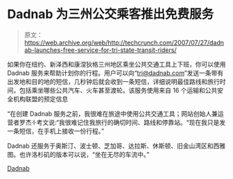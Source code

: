 # Dadnab 为三州公交乘客推出免费服务

> 原文：<https://web.archive.org/web/http://techcrunch.com/2007/07/27/dadnab-launches-free-service-for-tri-state-transit-riders/>

如果你在纽约、新泽西和康涅狄格三州地区乘坐公共交通工具上下班，你可以使用 Dadnab 服务来帮助计划你的行程。用户可以向“tri@dadnab.com”发送一条带有出发地和目的地的短信，几秒钟后就会收到一条短信，详细说明最佳路线和旅行时间，包括乘坐哪些公共汽车、火车甚至渡轮。该服务使用来自 16 个运输和公共安全机构联盟的预定信息

“在创建 Dadnab 服务之前，我很难在旅途中使用公共交通工具；网站创始人兼运营者罗杰·l·考文说:“我很难记住我旅行的确切时间、路线和停靠站。“现在我只是发一条短信，在手机上接收一份行程。”

Dadnab 还服务于奥斯汀、波士顿、芝加哥、达拉斯、休斯顿、旧金山湾区和西雅图。也许洛杉矶的版本可以说，“坐在无尽的车流中。”

[Dadnab](https://web.archive.org/web/20161024184959/http://www.dadnab.com/)